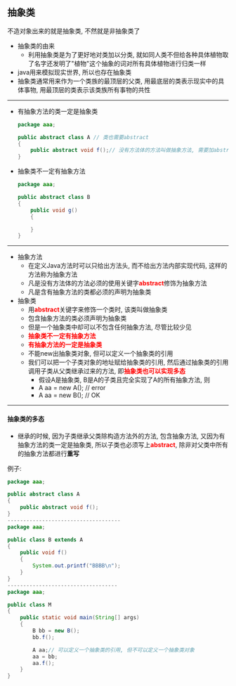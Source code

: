 ## 抽象类

不造对象出来的就是抽象类, 不然就是非抽象类了

- 抽象类的由来
  - 利用抽象类是为了更好地对类加以分类, 就如同人类不但给各种具体植物取了名字还发明了"植物"这个抽象的词对所有具体植物进行归类一样
- java用来模拟现实世界, 所以也存在抽象类
- 抽象类通常用来作为一个类族的最顶层的父类, 用最底层的类表示现实中的具体事物, 用最顶层的类表示该类族所有事物的共性



---

- 有抽象方法的类一定是抽象类

  ```java
  package aaa;
  
  public abstract class A // 类也需要abstract
  {
      public abstract void f();// 没有方法体的方法叫做抽象方法, 需要加abstract
  }
  ```

- 抽象类不一定有抽象方法

  ```java
  package aaa;
  
  public abstract class B
  {
      public void g()
      {
  
      }
  }
  ```

---

- 抽象方法
  - 在定义Java方法时可以只给出方法头, 而不给出方法内部实现代码, 这样的方法称为抽象方法
  - 凡是没有方法体的方法必须的使用关键字<strong style="color:red;">abstract</strong>修饰为抽象方法
  - 凡是含有抽象方法的类都必须的声明为抽象类
- 抽象类
  - 用<strong style="color:red;">abstract</strong>关键字来修饰一个类时, 该类叫做抽象类
  - 包含抽象方法的类必须声明为抽象类
  - 但是一个抽象类中却可以不包含任何抽象方法, 尽管比较少见
  - <strong style="color:red;">抽象类不一定有抽象方法</strong>
  - <strong style="color:red;">有抽象方法的一定是抽象类</strong>
  - 不能new出抽象类对象, 但可以定义一个抽象类的引用
  - 我们可以把一个子类对象的地址赋给抽象类的引用, 然后通过抽象类的引用调用子类从父类继承过来的方法, 即<strong style="color:red;">抽象类也可以实现多态</strong>
    - 假设A是抽象类, B是A的子类且完全实现了A的所有抽象方法, 则
    - A aa = new A(); // error
    - A aa = new B(); // OK



---

#### 抽象类的多态

- 继承的时候, 因为子类继承父类除构造方法外的方法, 包含抽象方法, 又因为有抽象方法的类一定是抽象类, 所以子类也必须写上<strong style="color:red;">abstract</strong>, 除非对父类中所有的抽象方法都进行**重写**





例子:

```java
package aaa;

public abstract class A
{
    public abstract void f();
}
------------------------------------
package aaa;

public class B extends A
{
    public void f()
    {
        System.out.printf("BBBB\n");
    }
}
-----------------------------------
package aaa;

public class M
{
    public static void main(String[] args)
    {
        B bb = new B();
        bb.f();

        A aa;// 可以定义一个抽象类的引用, 但不可以定义一个抽象类对象
        aa = bb;
        aa.f();
    }
}
```

